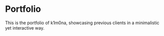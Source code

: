 # Portfolio
This is the portfolio of k1m0na, showcasing previous clients in a minimalistic yet interactive way.
